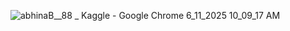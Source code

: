 
![abhinaB__88 _ Kaggle - Google Chrome 6_11_2025 10_09_17 AM](https://github.com/user-attachments/assets/b1bb0401-187e-4fa1-b0bd-595ad7e8b1d5)
